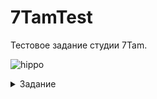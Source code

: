 # 7TamTest
Тестовое задание студии 7Tam.

![hippo](https://media.giphy.com/media/v1.Y2lkPTc5MGI3NjExODkyYWMxNzJmNjViYTdlM2Q4MjNkMDFlZTA4ZWZhYTIxMzViMDlkNCZlcD12MV9pbnRlcm5hbF9naWZzX2dpZklkJmN0PWc/hPbYbRqTe1YvPlanU2/giphy.gif)

<details>
<summary>Задание</summary>
<br>
Задача
1)  Создать 2D игру для Android на Unity, где 2 и более игроков с
разных Android устройств смогут зайти в лобби;
2) Обязательно использовать следующую версию Unity 2021.3.9f1.

Требования к игре
Сцены
1) В игре должны присутствовать 3 сцены: Loading, Lobby, Game.
Описание стека технологий
2) Для выполнения задания можно использовать любой бесплатный
сетевой движок и облачный сервис для создания масштабируемых
кроссплатформенных многопользовательских игр.
Лобби
1) В лобби должна быть возможность создать комнату и войти в неё,
а также подключиться к комнате, уже созданной другим игроком.
Сцена лобби: есть два поля с кнопками, в одно поле игрок может
написать название комнаты, а затем нажать кнопку “Создать”, в
другом поле игрок пишет название созданной комнаты, нажимает
кнопку "Войти" и ждет, когда на другом девайсе другой игрок
войдет в комнату с тем же названием.
Игровой процесс
2) После входа в комнату игроки попадают на боевой сервер и
начинается игровой процесс. Есть поле, ограниченное размером
экрана, на нем разбросаны лутабельные монеты, которые каждый
игрок может собрать;
3) Когда на игровом поле появляются минимум 2 игрока, каждый из
них имеет способность поворачиваться и перемещаться в
определенную сторону, а также стрелять в том направлении куда
смотрит. Для управления игроком используется экранный
виртуальный джойстик;
4) Игрок имеет полосу здоровья и шкалу сбора монет;
5) Если в игрока попадает снаряд, который выпустил другой игрок,
шкала здоровья уменьшается;
6) Игроки должны визуально отличаться друг от друга (имя, цвет или
изображение);
7) Игра заканчивается, когда в живых останется 1 игрок. После этого
появляется победный pop-up с информацией, где указаны имя
победителя и сколько монет он собрал.
</details>

